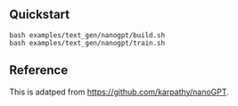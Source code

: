 ## Quickstart

```
bash examples/text_gen/nanogpt/build.sh
bash examples/text_gen/nanogpt/train.sh
```

## Reference

This is adatped from https://github.com/karpathy/nanoGPT.